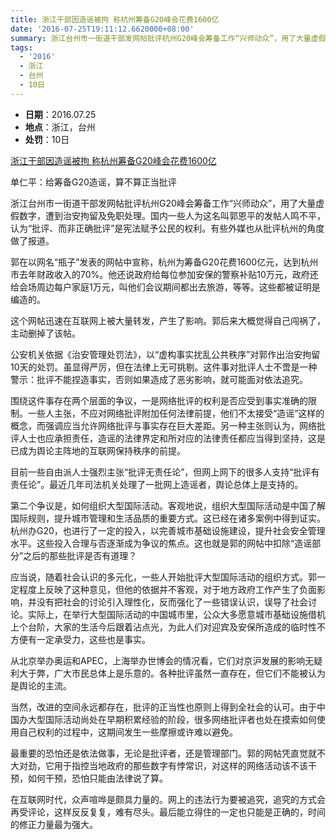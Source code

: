 ```yaml
---
title: 浙江干部因造谣被拘 称杭州筹备G20峰会花费1600亿
date: '2016-07-25T19:11:12.6620000+08:00'
summary: 浙江台州市一街道干部发网帖批评杭州G20峰会筹备工作“兴师动众”，用了大量虚假数字，遭到治安拘留及免职处理
tags:
  - '2016'
  - 浙江
  - 台州
  - 10日
---
```

* **日期**：2016.07.25
* **地点**：浙江，台州
* **处罚**：10日

[浙江干部因造谣被拘 称杭州筹备G20峰会花费1600亿](https://news.china.com/domestic/945/20160725/23136908.html)

单仁平：给筹备G20造谣，算不算正当批评

浙江台州市一街道干部发网帖批评杭州G20峰会筹备工作“兴师动众”，用了大量虚假数字，遭到治安拘留及免职处理。国内一些人为这名叫郭恩平的发帖人鸣不平，认为“批评、而非正确批评”是宪法赋予公民的权利。有些外媒也从批评杭州的角度做了报道。

郭在以网名“瓶子”发表的网帖中宣称，杭州为筹备G20花费1600亿元，达到杭州市去年财政收入的70%。他还说政府给每位参加安保的警察补贴10万元，政府还给会场周边每户家庭1万元，叫他们会议期间都出去旅游，等等。这些都被证明是编造的。

这个网帖迅速在互联网上被大量转发，产生了影响。郭后来大概觉得自己闯祸了，主动删掉了该帖。

公安机关依据《治安管理处罚法》，以“虚构事实扰乱公共秩序”对郭作出治安拘留10天的处罚。虽显得严厉，但在法律上无可挑剔。这件事对批评人士不啻是一种警示：批评不能捏造事实，否则如果造成了恶劣影响，就可能面对依法追究。

围绕这件事存在两个层面的争议，一是网络批评的权利是否应受到事实准确的限制。一些人主张，不应对网络批评附加任何法律前提，他们不太接受“造谣”这样的概念，而强调应当允许网络批评与事实存在巨大差距。另一种主张则认为，网络批评人士也应承担责任，造谣的法律界定和所对应的法律责任都应当得到坚持，这是已成为舆论主阵地的互联网保持秩序的前提。

目前一些自由派人士强烈主张“批评无责任论”，但网上网下的很多人支持“批评有责任论”。最近几年司法机关处理了一批网上造谣者，舆论总体上是支持的。

第二个争议是，如何组织大型国际活动。客观地说，组织大型国际活动是中国了解国际规则，提升城市管理和生活品质的重要方式。这已经在诸多案例中得到证实。杭州办G20，也进行了一定的投入，以完善城市基础设施建设，提升社会安全管理水平。这些投入合理与否逐渐成为争议的焦点。这也就是郭的网帖中扣除“造谣部分”之后的那些批评是否有道理？

应当说，随着社会认识的多元化，一些人开始批评大型国际活动的组织方式。郭一定程度上反映了这种意见，但他的依据并不客观，对于地方政府工作产生了负面影响，并没有把社会的讨论引入理性化，反而强化了一些错误认识，误导了社会讨论。实际上，在举行大型国际活动的中国城市里，公众大多愿意城市基础设施借机上个台阶，大家的生活今后跟着沾点光，为此人们对迎宾及安保所造成的临时性不方便有一定承受力，这些也是事实。

从北京举办奥运和APEC，上海举办世博会的情况看，它们对京沪发展的影响无疑利大于弊，广大市民总体上是乐意的。各种批评虽然一直存在，但它们不能被认为是舆论的主流。

当然，改进的空间永远都存在，批评的正当性也原则上得到全社会的认可。由于中国办大型国际活动尚处在早期积累经验的阶段，很多网络批评者也处在摸索如何使用自己权利的过程中，这期间发生一些摩擦或许难以避免。

最重要的恐怕还是依法做事，无论是批评者，还是管理部门。郭的网帖凭直觉就不大对劲，它用于指控当地政府的那些数字有悖常识，对这样的网络活动该不该干预，如何干预，恐怕只能由法律说了算。

在互联网时代，众声喧哗是颇具力量的。网上的违法行为要被追究，追究的方式会再受评论，这样反反复复，难有尽头。最后能立得住的一定也只能是正确的，时间的修正力量最为强大。